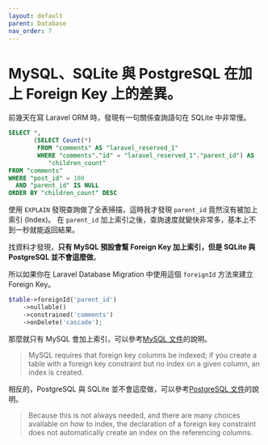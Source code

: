 ```yaml
---
layout: default
parent: Database
nav_order: 7
---
```


# MySQL、SQLite 與 PostgreSQL 在加上 Foreign Key 上的差異。

前幾天在寫 Laravel ORM 時，發現有一句關係查詢語句在 SQLite 中非常慢。

```sql
SELECT *,
       (SELECT Count(*)
        FROM "comments" AS "laravel_reserved_1"
        WHERE "comments"."id" = "laravel_reserved_1"."parent_id") AS
           "children_count"
FROM "comments"
WHERE "post_id" = 100
  AND "parent_id" IS NULL
ORDER BY "children_count" DESC
```

使用 `EXPLAIN` 發現查詢做了全表掃描，這時我才發現 `parent_id` 竟然沒有被加上索引 (Index)。
在 `parent_id` 加上索引之後，查詢速度就變快非常多，基本上不到一秒就能返回結果。

找資料才發現，**只有 MySQL 預設會幫 Foreign Key 加上索引，但是 SQLite 與 PostgreSQL 並不會這麼做**。

所以如果你在 Laravel Database Migration 中使用這個 `foreignId` 方法來建立 Foreign Key。

```php
$table->foreignId('parent_id')
    ->nullable()
    ->constrained('comments')
    ->onDelete('cascade');
```

那麼就只有 MySQL 會加上索引，可以參考[MySQL 文件](https://dev.mysql.com/doc/refman/9.1/en/constraint-foreign-key.html)的說明。

> MySQL requires that foreign key columns be indexed; if you create a table with a foreign key constraint but no index on a given column, an index is created.

相反的，PostgreSQL 與 SQLite 並不會這麼做，可以參考[PostgreSQL 文件](https://www.postgresql.org/docs/current/ddl-constraints.html)的說明。

> Because this is not always needed, and there are many choices available on how to index, the declaration of a foreign key constraint does not automatically create an index on the referencing columns.
